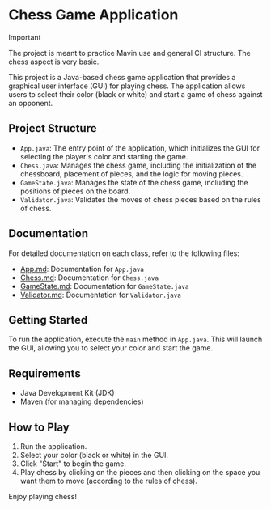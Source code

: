 # Chess Game Application

> [!IMPORTANT]
> The project is meant to practice Mavin use and general CI structure. The chess aspect is very basic.

This project is a Java-based chess game application that provides a graphical user interface (GUI) for playing chess. The application allows users to select their color (black or white) and start a game of chess against an opponent.

## Project Structure

- `App.java`: The entry point of the application, which initializes the GUI for selecting the player's color and starting the game.
- `Chess.java`: Manages the chess game, including the initialization of the chessboard, placement of pieces, and the logic for moving pieces.
- `GameState.java`: Manages the state of the chess game, including the positions of pieces on the board.
- `Validator.java`: Validates the moves of chess pieces based on the rules of chess.

## Documentation

For detailed documentation on each class, refer to the following files:

- [App.md](docs/App.md): Documentation for `App.java`
- [Chess.md](docs/Chess.md): Documentation for `Chess.java`
- [GameState.md](docs/GameState.md): Documentation for `GameState.java`
- [Validator.md](docs/Validator.md): Documentation for `Validator.java`

## Getting Started

To run the application, execute the `main` method in `App.java`. This will launch the GUI, allowing you to select your color and start the game.

## Requirements

- Java Development Kit (JDK)
- Maven (for managing dependencies)

## How to Play

1. Run the application.
2. Select your color (black or white) in the GUI.
3. Click "Start" to begin the game.
4. Play chess by clicking on the pieces and then clicking on the space you want them to move (according to the rules of chess).

Enjoy playing chess!
